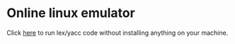 # Online linux emulator

Click [here](https://bellard.org/jslinux/) to run lex/yacc code without installing anything on your machine.
